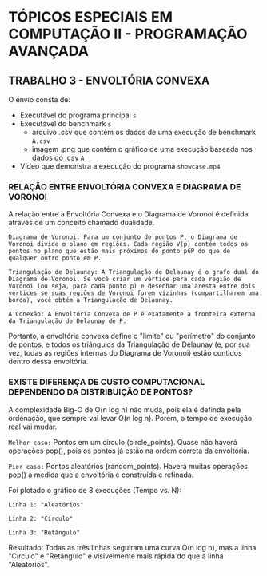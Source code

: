 # TÓPICOS ESPECIAIS EM COMPUTAÇÃO II - PROGRAMAÇÃO AVANÇADA

## TRABALHO 3 - ENVOLTÓRIA CONVEXA

O envio consta de:

-   Executável do programa principal `s`
-   Executável do benchmark `s`
    -   arquivo .csv que contém os dados de uma execução de benchmark `A.csv`
    -   imagem .png que contém o gráfico de uma execução baseada nos dados do .csv `A`
-   Vídeo que demonstra a execução do programa `showcase.mp4`

### RELAÇÃO ENTRE ENVOLTÓRIA CONVEXA E DIAGRAMA DE VORONOI

A relação entre a Envoltória Convexa e o Diagrama de Voronoi é definida através de um conceito chamado dualidade.

    Diagrama de Voronoi: Para um conjunto de pontos P, o Diagrama de Voronoi divide o plano em regiões. Cada região V(p) contém todos os pontos no plano que estão mais próximos do ponto p∈P do que de qualquer outro ponto em P.

    Triangulação de Delaunay: A Triangulação de Delaunay é o grafo dual do Diagrama de Voronoi. Se você criar um vértice para cada região de Voronoi (ou seja, para cada ponto p) e desenhar uma aresta entre dois vértices se suas regiões de Voronoi forem vizinhas (compartilharem uma borda), você obtém a Triangulação de Delaunay.

    A Conexão: A Envoltória Convexa de P é exatamente a fronteira externa da Triangulação de Delaunay de P.

Portanto, a envoltória convexa define o "limite" ou "perímetro" do conjunto de pontos, e todos os triângulos da Triangulação de Delaunay (e, por sua vez, todas as regiões internas do Diagrama de Voronoi) estão contidos dentro dessa envoltória.

### EXISTE DIFERENÇA DE CUSTO COMPUTACIONAL DEPENDENDO DA DISTRIBUIÇÃO DE PONTOS?

A complexidade Big-O de O(n log n) não muda, pois ela é definda pela ordenação, que sempre vai levar O(n log n). Porem, o tempo de execução real vai mudar.

`Melhor caso:` Pontos em um círculo (circle_points). Quase não haverá operações pop(), pois os pontos já estão na ordem correta da envoltória.

`Pior caso:` Pontos aleatórios (random_points). Haverá muitas operações pop() à medida que a envoltória é construída e refinada.

Foi plotado o gráfico de 3 execuções (Tempo vs. N):

    Linha 1: "Aleatórios"

    Linha 2: "Círculo"

    Linha 3: "Retângulo"

Resultado: Todas as três linhas seguiram uma curva O(n log n), mas a linha "Círculo" e "Retângulo" é visivelmente mais rápida do que a linha "Aleatórios".

